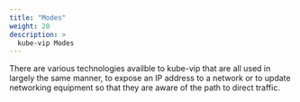 ```yaml
---
title: "Modes"
weight: 20
description: >
  kube-vip Modes
---
```


There are various technologies availble to kube-vip that are all used in largely the same manner, to expose an IP address to a network or to update networking equipment so that they are aware of the path to direct traffic.